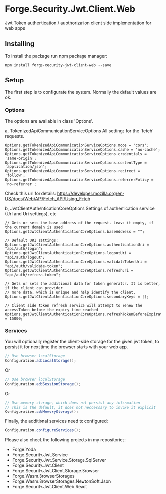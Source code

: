 # Forge.Security.Jwt.Client.Web
Jwt Token authentication / auothorization client side implementation for web apps


## Installing

To install the package run npm package manager:

```
npm install forge-xecurity-jwt-client-web --save
```


## Setup

The first step is to configurate the system. Normally the default values are ok.

### Options
The options are available in class 'Options'.

a, TokenizedApiCommunicationServiceOptions
All settings for the 'fetch' requests.

```
Options.getTokenizedApiCommunicationServiceOptions.mode = 'cors';
Options.getTokenizedApiCommunicationServiceOptions.cache = 'no-cache';
Options.getTokenizedApiCommunicationServiceOptions.credentials = 'same-origin';
Options.getTokenizedApiCommunicationServiceOptions.contentType = 'application/json';
Options.getTokenizedApiCommunicationServiceOptions.redirect = 'follow';
Options.getTokenizedApiCommunicationServiceOptions.referrerPolicy = 'no-referrer';
```

Check this url for details: https://developer.mozilla.org/en-US/docs/Web/API/Fetch_API/Using_Fetch


b, JwtClientAuthenticationCoreOptions
Settings of authentication service (Url and Uri settings), etc

```
// Gets or sets the base address of the request. Leave it empty, if the current domain is used
Options.getJwtClientAuthenticationCoreOptions.baseAddress = "";

// Default URI settings:
Options.getJwtClientAuthenticationCoreOptions.authenticationUri = "api/auth/login";
Options.getJwtClientAuthenticationCoreOptions.logoutUri = "api/auth/logout";
Options.getJwtClientAuthenticationCoreOptions.validateTokenUri = "api/auth/validate-token";
Options.getJwtClientAuthenticationCoreOptions.refreshUri = "api/auth/refresh-token";

// Gets or sets the additional data for token generator. It is better, if the client can provider
// more data, which is unique and help identify the client.
Options.getJwtClientAuthenticationCoreOptions.secondaryKeys = [];

// Client side token refresh service will attempt to renew the accessToken before the expiry time reached
Options.getJwtClientAuthenticationCoreOptions.refreshTokenBeforeExpirationInMilliseconds = 15000;
```

### Services

You will optionally register the client-side storage for the given jwt token, to persist it for next time the browser starts with your web app.

```c#
// Use browser localStorage
Configuration.addLocalStorage();
``` 

Or

```c#
// Use browser localStorage
Configuration.addSessionStorage();
``` 

Or

```c#
// Use memory storage, which does not persist any information
// This is the default, it does not neccessary to invoke it explicit
Configuration.addMemoryStorage();
``` 

Finally, the additional services need to configured:

```c#
Configuration.configureServices();
``` 


Please also check the following projects in my repositories:
- Forge.Yoda
- Forge.Security.Jwt.Service
- Forge.Security.Jwt.Service.Storage.SqlServer
- Forge.Security.Jwt.Client
- Forge.Security.Jwt.Client.Storage.Browser
- Forge.Wasm.BrowserStorages
- Forge.Wasm.BrowserStorages.NewtonSoft.Json
- Forge.Security.Jwt.Client.Web.React

